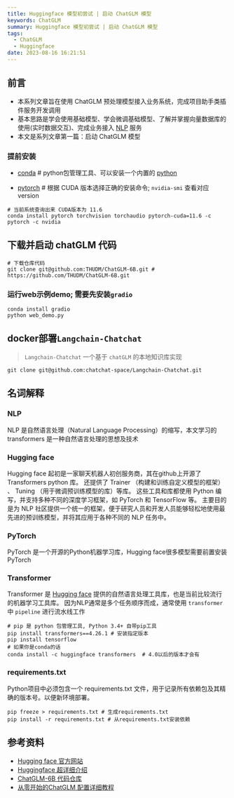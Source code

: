 ```yaml
---
title: Huggingface 模型初尝试 | 启动 ChatGLM 模型
keywords: ChatGLM
summary: Huggingface 模型初尝试 | 启动 ChatGLM 模型
tags:
  - ChatGLM
  - Huggingface
date: 2023-08-16 16:21:51
---
```


## 前言

+ 本系列文章旨在使用 ChatGLM 预处理模型接入业务系统，完成项目助手类插件服务开发调用
+ 基本思路是学会使用基础模型、学会微调基础模型、了解并掌握向量数据库的使用(实时数据交互)、完成业务接入 <u>NLP</u> 服务
+ 本文是系列文章第一篇：启动 ChatGLM 模型

### 提前安装

+ [conda](https://docs.conda.io/en/latest/miniconda.html#windows-installers) # python包管理工具、可以安装一个内置的 [python](https://www.python.org/)

+ [pytorch](https://pytorch.org) # 根据 CUDA 版本选择正确的安装命令; `nvidia-smi` 查看对应 version

```shell
# 当前系统查询出来 CUDA版本为 11.6
conda install pytorch torchvision torchaudio pytorch-cuda=11.6 -c pytorch -c nvidia
```

## 下载并启动 chatGLM 代码

```shell
# 下载仓库代码
git clone git@github.com:THUDM/ChatGLM-6B.git # https://github.com/THUDM/ChatGLM-6B.git
```

### 运行web示例demo; 需要先安装`gradio`
```shell
conda install gradio
python web_demo.py
```

## docker部署`Langchain-Chatchat` 

> `Langchain-Chatchat` 一个基于 `chatGLM` 的本地知识库实现

```shell
git clone git@github.com:chatchat-space/Langchain-Chatchat.git
```
## 名词解释

### NLP

NLP 是自然语言处理（Natural Language Processing）的缩写，本文学习的 transformers 是一种自然语言处理的思想及技术

### Hugging face

Hugging face 起初是一家聊天机器人初创服务商，其在github上开源了 Transformers python 库。
还提供了 Trainer （构建和训练自定义模型的框架） 、 Tuning （用于微调预训练模型的库）等库。
这些工具和库都使用 Python 编写，并支持多种不同的深度学习框架，如 PyTorch 和 TensorFlow 等。
主要目的是为 NLP 社区提供一个统一的框架，便于研究人员和开发人员能够轻松地使用最先进的预训练模型，并将其应用于各种不同的 NLP 任务中。

### PyTorch

PyTorch 是一个开源的Python机器学习库，Hugging face很多模型需要前置安装 PyTorch

### Transformer

Transformer 是 <u>Hugging face</u> 提供的自然语言处理工具库，也是当前比较流行的机器学习工具库。
因为NLP通常是多个任务顺序而成，通常使用 `transformer` 中 `pipeline` 进行流水线工作

```shell
# pip 是 python 包管理工具, Python 3.4+ 自带pip工具
pip install transformers==4.26.1 # 安装指定版本
pip install tensorflow
# 如果你是conda的话
conda install -c huggingface transformers  # 4.0以后的版本才会有
```

### requirements.txt

Python项目中必须包含一个 requirements.txt 文件，用于记录所有依赖包及其精确的版本号。以便新环境部署。
```shell
pip freeze > requirements.txt # 生成requirements.txt
pip install -r requirements.txt # 从requirements.txt安装依赖
```

## 参考资料

+ [Hugging face 官方网站](https://huggingface.co/models)
+ [Huggingface 超详细介绍](https://zhuanlan.zhihu.com/p/535100411)
+ [ChatGLM-6B 代码仓库](https://github.com/THUDM/ChatGLM-6B)
+ [从零开始的ChatGLM 配置详细教程](https://blog.csdn.net/qq_51116518/article/details/130299417)
